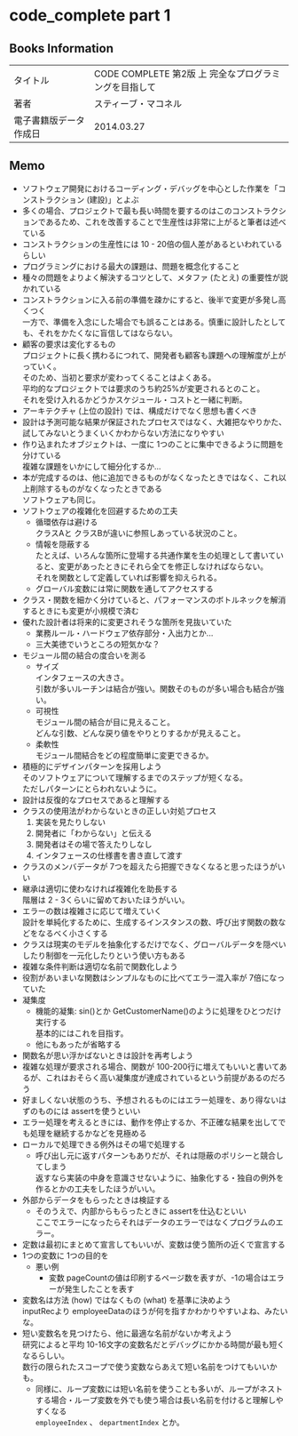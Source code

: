# code_complete part 1

## Books Information

|                        |                                                       |
| :--------------------- | :---------------------------------------------------- |
| タイトル               | CODE COMPLETE 第2版 上 完全なプログラミングを目指して |
| 著者                   | スティーブ・マコネル                                  |
| 電子書籍版データ作成日 | 2014.03.27                                            |

## Memo

- ソフトウェア開発におけるコーディング・デバッグを中心とした作業を「コンストラクション (建設)」とよぶ
- 多くの場合、プロジェクトで最も長い時間を要するのはこのコンストラクションであるため、これを改善することで生産性は非常に上がると筆者は述べている
- コンストラクションの生産性には 10 - 20倍の個人差があるといわれているらしい
- プログラミングにおける最大の課題は、問題を概念化すること
- 種々の問題をよりよく解決するコツとして、メタファ (たとえ) の重要性が説かれている
- コンストラクションに入る前の準備を疎かにすると、後半で変更が多発し高くつく  
一方で、準備を入念にした場合でも誤ることはある。慎重に設計したとしても、それをかたくなに盲信してはならない。
- 顧客の要求は変化するもの  
プロジェクトに長く携わるにつれて、開発者も顧客も課題への理解度が上がっていく。  
そのため、当初と要求が変わってくることはよくある。  
平均的なプロジェクトでは要求のうち約25%が変更されるとのこと。  
それを受け入れるかどうかスケジュール・コストと一緒に判断。
- アーキテクチャ (上位の設計) では、構成だけでなく思想も書くべき
- 設計は予測可能な結果が保証されたプロセスではなく、大雑把なやりかた、試してみないとうまくいくかわからない方法になりやすい
- 作り込まれたオブジェクトは、一度に 1つのことに集中できるように問題を分けている  
複雑な課題をいかにして細分化するか...
- 本が完成するのは、他に追加できるものがなくなったときではなく、これ以上削除するものがなくなったときである  
ソフトウェアも同じ。
- ソフトウェアの複雑化を回避するための工夫
  - 循環依存は避ける  
  クラスAと クラスBが違いに参照しあっている状況のこと。
  - 情報を隠蔽する  
  たとえば、いろんな箇所に登場する共通作業を生の処理として書いていると、変更があったときにそれら全てを修正しなければならない。  
  それを関数として定義していれば影響を抑えられる。
  - グローバル変数には常に関数を通してアクセスする
- クラス・関数を細かく分けていると、パフォーマンスのボトルネックを解消するときにも変更が小規模で済む
- 優れた設計者は将来的に変更されそうな箇所を見抜いていた
  - 業務ルール・ハードウェア依存部分・入出力とか...
  - 三大美徳でいうところの短気かな？
- モジュール間の結合の度合いを測る
  - サイズ  
  インタフェースの大きさ。  
  引数が多いルーチンは結合が強い。関数そのものが多い場合も結合が強い。
  - 可視性  
  モジュール間の結合が目に見えること。  
  どんな引数、どんな戻り値をやりとりするかが見えること。
  - 柔軟性  
  モジュール間結合をどの程度簡単に変更できるか。
- 積極的にデザインパターンを採用しよう  
そのソフトウェアについて理解するまでのステップが短くなる。  
ただしパターンにとらわれないように。
- 設計は反復的なプロセスであると理解する
- クラスの使用法がわからないときの正しい対処プロセス
  1. 実装を見たりしない
  2. 開発者に「わからない」と伝える
  3. 開発者はその場で答えたりしなし
  4. インタフェースの仕様書を書き直して渡す
- クラスのメンバデータが 7つを超えたら把握できなくなると思ったほうがいい
- 継承は適切に使わなければ複雑化を助長する  
階層は 2 - 3くらいに留めておいたほうがいい。
- エラーの数は複雑さに応じて増えていく  
設計を単純化するために、生成するインスタンスの数、呼び出す関数の数などをなるべく小さくする
- クラスは現実のモデルを抽象化するだけでなく、グローバルデータを隠ぺいしたり制御を一元化したりという使い方もある
- 複雑な条件判断は適切な名前で関数化しよう
- 役割があいまいな関数はシンプルなものに比べてエラー混入率が 7倍になっていた
- 凝集度
  - 機能的凝集: sin()とか GetCustomerName()のように処理をひとつだけ実行する  
  基本的にはこれを目指す。
  - 他にもあったが省略する
- 関数名が思い浮かばないときは設計を再考しよう
- 複雑な処理が要求される場合、関数が 100-200行に増えてもいいと書いてあるが、これはおそらく高い凝集度が達成されているという前提があるのだろう
- 好ましくない状態のうち、予想されるものにはエラー処理を、あり得ないはずのものには assertを使うといい
- エラー処理を考えるときには、動作を停止するか、不正確な結果を出してでも処理を継続するかなどを見極める
- ローカルで処理できる例外はその場で処理する
  - 呼び出し元に返すパターンもありだが、それは隠蔽のポリシーと競合してしまう  
  返すなら実装の中身を意識させないように、抽象化する・独自の例外を作るとかの工夫をしたほうがいい。
- 外部からデータをもらったときは検証する
  - そのうえで、内部からもらったときに assertを仕込むといい  
  ここでエラーになったらそれはデータのエラーではなくプログラムのエラー。
- 定数は最初にまとめて宣言してもいいが、変数は使う箇所の近くで宣言する
- 1つの変数に 1つの目的を
  - 悪い例  
    - 変数 pageCountの値は印刷するページ数を表すが、-1の場合はエラーが発生したことを表す
- 変数名は方法 (how) ではなくもの (what) を基準に決めよう  
inputRecより employeeDataのほうが何を指すかわかりやすいよね、みたいな。
- 短い変数名を見つけたら、他に最適な名前がないか考えよう  
研究によると平均 10-16文字の変数名だとデバッグにかかる時間が最も短くなるらしい。  
数行の限られたスコープで使う変数ならあえて短い名前をつけてもいいかも。
  - 同様に、ループ変数には短い名前を使うことも多いが、ループがネストする場合・ループ変数を外でも使う場合は長い名前を付けると理解しやすくなる  
  `employeeIndex` 、 `departmentIndex` とか。
